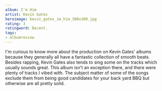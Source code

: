 ```yaml
---
album: I'm Him
artist: Kevin Gates
heroimage: kevin_gates_im_him_300x300.jpg
rating: 3
ratingword: Decent.
tags:
- albumreview
---
```

I'm curious to know more about the production on Kevin Gates' albums because
they generally all have a fantastic collection of smooth beats. Besides rapping,
Kevin Gates also tends to sing some on the tracks which usually sounds great.
This album isn't an exception there, and there were plenty of tracks I vibed
with. The subject matter of some of the songs exclude them from being good
candidates for your back yard BBQ but otherwise are all pretty solid.
